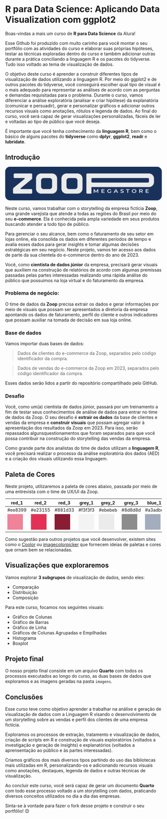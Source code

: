 # R para Data Science: Aplicando Data Visualization com ggplot2

Boas-vindas a mais um curso de **R para Data Science** da Alura!

Esse Github foi produzido com muito carinho para você montar o seu portfólio com as atividades do curso e elaborar suas próprias hipóteses, testar as técnicas exploradas dentro do curso e também adicionar outras durante a prática conciliando a linguagem R e os pacotes do tidyverse. Tudo isso voltado ao tema de visualização de dados.

O objetivo deste curso é aprender a construir diferentes tipos de visualização de dados utilizando a linguagem R. Por meio do ggplot2 e de outros pacotes do tidyverse, você conseguirá escolher qual tipo de visual é o mais adequado para representar as análises de acordo com as perguntas e demandas requisitadas para o problema. Durante o curso, vamos diferenciar a análise exploratória (analisar e criar hipótese) da explanatória (comunicar e persuadir), gerar e personalizar gráficos e adicionar outros recursos visuais como anotações, rótulos e legenda de dados. Ao final do curso, você será capaz de gerar visualizações personalizadas, fáceis de ler e voltadas ao tipo de público que você deseja.

É importante que você tenha conhecimento da **linguagem R**, bem como o básico de alguns pacotes do **tidyverse** como **dplyr**, **ggplot2**, **readr** e **lubridate**.

## Introdução

![](imagens/logos/logo_branca_fundo_azul.png)

Neste curso, vamos trabalhar com o storytelling da empresa fictícia **Zoop**, uma grande varejista que atende a todas as regiões do Brasil por meio do seu **e-commerce**. Ela é conhecida pela ampla variedade em seus produtos buscando atender a todo tipo de público.

Para gerenciar o seu alcance, bem como o faturamento de seu setor em lojas online, ela consolida os dados em diferentes períodos de tempo e avalia esses dados para gerar insights e tomar algumas decisões estratégicas em seu negócio. Neste projeto, vamos ter acesso aos dados de parte da sua clientela do e-commerce dentro do ano de 2023.

Você, como **cientista de dados júnior** da empresa, precisará gerar visuais que auxiliem na construção de relatórios de acordo com algumas premissas passadas pelas partes interessadas realizando uma rápida análise do público que possuimos na loja virtual e do faturamento da empresa.

### **Problema de negócio:**

O time de dados da **Zoop** precisa extrair os dados e gerar informações por meio de visuais que possam ser apresentados a diretoria da empresa apontando os dados de faturamento, perfil do cliente e outros indicadores que possam auxiliar na tomada de decisão em sua loja online.

### **Base de dados**

Vamos importar duas bases de dados:

> Dados de clientes do e-commerce da Zoop, separados pelo código identificador da compra.

> Dados de vendas do e-commerce da Zoop em 2023, separados pelo código identificador da compra.

Esses dados serão lidos a partir do repositório compartilhado pelo GitHub.

### **Desafio**

Você, como um(a) cientista de dados júnior, passará por um treinamento a fim de testar seus conhecimentos de análise de dados para entrar no time de dados da Zoop. O seu desafio é **extrair os dados** da base de clientes e vendas da empresa e **construir visuais** que possam agregar valor à apresentação dos resultados da Zoop em 2023. Para isso, serão repassados algunsquestionamentos que foram separados para que você possa contribuir na construção do storytelling das vendas da empresa.

Como grande parte dos analistas do time de dados utilizam a **linguagem R**, você precisará realizar o processo da análise exploratória dos dados (AED) e a criação dos visuais utilizando essa linguagem.

## Paleta de Cores

Neste projeto, utilizaremos a paleta de cores abaixo, passada por meio de uma entrevista com o time de UX/UI da Zoop.

| red_1                               | red_2                               | red_3                               | grey_1                               | grey_2                               | grey_3                               | blue_1                               | blue_2                               | blue_3                               |
|--------|--------|--------|--------|--------|--------|--------|--------|--------|
| #ee8399                             | #e23155                             | #881d33                             | #f3f3f3                              | #ebebeb                              | #8d8d8d                              | #a3adbd                              | #5e708c                              | #19325b                              |
| ![](imagens/paleta_cores/RED_1.png) | ![](imagens/paleta_cores/RED_2.png) | ![](imagens/paleta_cores/RED_3.png) | ![](imagens/paleta_cores/GREY_1.png) | ![](imagens/paleta_cores/GREY_2.png) | ![](imagens/paleta_cores/GREY_3.png) | ![](imagens/paleta_cores/BLUE_1.png) | ![](imagens/paleta_cores/BLUE_2.png) | ![](imagens/paleta_cores/BLUE_3.png) |

Como sugestão para outros projetos que você desenvolver, existem sites como o [Coolor](https://coolors.co/palettes/trending) ou [imagecolorpicker](https://imagecolorpicker.com/) que fornecem ideias de paletas e cores que ornam bem se relacionadas.

## Visualizações que exploraremos

Vamos explorar **3 subgrupos** de visualização de dados, sendo eles:

-   Comparação
-   Distribuição
-   Composição

Para este curso, focamos nos seguintes visuais:

-   Gráfico de Colunas
-   Gráfico de Barras
-   Gráfico de Linha
-   Gráficos de Colunas Agrupadas e Empilhadas
-   Histograma
-   Boxplot

## Projeto final

O nosso projeto final consiste em um arquivo **Quarto** com todos os processos executados ao longo do curso, as duas bases de dados que exploramos e as imagens geradas na pasta `imagens`.

## Conclusões

Esse curso teve como objetivo aprender a trabalhar na análise e geração de visualização de dados com a Linguagem R visando o desenvolvimento de um storytelling sobre as vendas e perfil dos clientes de uma empresa fictícia.

Exploramos os processos de extração, tratamento e visualização de dados, criação de scripts em R e construção de visuais exploratórios (voltados a investigação e geração de insights) e explanatórios (voltados a aprensentação ao público e às partes interessadas).

Criamos gráficos dos mais diversos tipos partindo do uso das bibliotecas mais utilizadas em R, personalizando-os e adicionando recursos visuais como anotações, destaques, legenda de dados e outras técnicas de visualização.

Ao concluir este curso, você será capaz de gerar um documento **Quarto** com todo esse processo voltado a um storytelling com dados, praticando diversos conceitos utilizados no dia a dia das empresas.

Sinta-se à vontade para fazer o fork desse projeto e construir o seu portfólio! 😊
